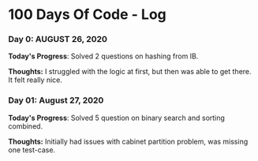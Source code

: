 # 100 Days Of Code - Log

### Day 0: AUGUST 26, 2020

**Today's Progress**: Solved 2 questions on hashing from IB.

**Thoughts:** I struggled with the logic at first, but then was able to get there. It felt really nice.

### Day 01: August 27, 2020

**Today's Progress**: Solved 5 question on binary search and sorting combined.

**Thoughts:** Initially had issues with cabinet partition problem, was missing one test-case. 